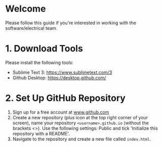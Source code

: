 # Welcome
Please follow this guide if you're interested in working with the software/electrical team.

# 1. Download Tools
Please install the following tools:

- Sublime Text 3: https://www.sublimetext.com/3
- Github Desktop: https://desktop.github.com/

# 2. Set Up GitHub Repository
1. Sign up for a free account at www.github.com
2. Create a new repository (plus icon at the top right corner of your screen), name your repository `<username>.github.io` (without the brackets <>). Use the following settings: Public and tick 'Initialize this repository with a README'.
3. Navigate to the repository and create a new file called `index.html`.
